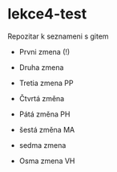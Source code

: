 # lekce4-test
Repozitar k seznameni s gitem

- Prvni zmena (!)

- Druha zmena 

- Tretia zmena PP

- Čtvrtá změna

- Pátá změna PH

- šestá změna MA

- sedma zmena
- Osma zmena VH
